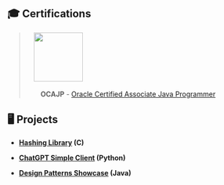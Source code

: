 ## 🎓 Certifications


>&emsp;<img src="https://images.youracclaim.com/size/680x680/images/a9848abf-f8bd-474d-a9b4-6086da11a916/Oracle_Associates_Badge__1_.png" width="100em"   height="100em"  />
>
>&emsp;&emsp;**OCAJP** - [Oracle Certified Associate Java Programmer](https://www.youracclaim.com/badges/68cbdccf-1c30-4a75-8b11-1250fcebd35a/public_url)



## 🖥️ Projects

* <b><a href="https://github.com/matthew01lokiet/C-hashing-library">Hashing Library</a> (C)</b>

* <b><a href="https://gist.github.com/matthew01lokiet/cb4d7ff523ac21357559df8b06cc8a72">ChatGPT Simple Client</a> (Python)</b>

* <b><a href="https://github.com/matthew01lokiet/Java-design-patterns-showcase">Design Patterns Showcase</a> (Java)</b>

<!---
## 📱 Contact links
 
* <a href="https://www.linkedin.com/in/mateusz-łokietek-400a9a203">Linkedin</a>
-->
